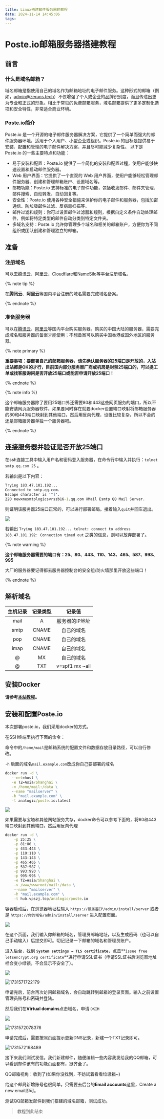 ```yaml
---
title: Linux搭建邮件服务器的教程
date: 2024-11-14 14:45:06
tags: 
---
```


# Poste.io邮箱服务器搭建教程

## 前言

### 什么是域名邮箱？

域名邮箱是指使用自己的域名作为邮箱地址的电子邮件服务。这种形式的邮箱（例如，[admin@zeruns.tech](mailto:admin@zeruns.tech)）不仅增强了个人或企业的品牌识别度，而且传递出更为专业和正式的形象。相比于常见的免费邮箱服务，域名邮箱提供了更多定制化选项和安全特性，非常适合商业环境。

### Poste.io简介

Poste.io 是一个开源的电子邮件服务器解决方案，它提供了一个简单而强大的邮件服务器环境，适用于个人用户、小型企业或组织。Poste.io 的目标是提供易于安装、配置和管理的电子邮件解决方案，并且尽可能减少复杂性。
以下是 Poste.io 的一些主要特点和功能：

- 易于安装和配置：Poste.io 提供了一个简化的安装和配置过程，使用户能够快速设置和启动邮件服务器。
- Web 用户界面：它提供了一个直观的 Web 用户界面，使用户能够轻松管理邮件服务器、创建和管理邮箱账户、设置域名等。
- 邮箱功能：Poste.io 支持标准的电子邮件功能，包括收发邮件、邮件夹管理、邮件搜索、自动转发、自动回复等。
- 安全性：Poste.io 使用各种安全措施来保护你的电子邮件和服务器，包括加密通信、防垃圾邮件过滤、反病毒扫描等。
- 邮件过滤和规则：你可以设置邮件过滤器和规则，根据自定义条件自动处理邮件，例如将特定类型的邮件自动分类到特定文件夹。
- 多域名支持：Poste.io 允许你管理多个域名和相关的邮箱账户，方便你为不同组织或团队创建和管理独立的邮箱。

## 准备

### 注册域名

可以去[腾讯云](https://cloud.tencent.com/)、[阿里云](https://www.aliyun.com/)、[Cloudflare](https://www.cloudflare.com/)和[NameSilo](https://www.namesilo.com/)等平台注册域名。

{% note tip  %}

在**腾讯云**、**阿里云**等国内平台注册的域名需要完成域名备案。

{% endnote %}

### 准备服务器

可以在[腾讯云](https://cloud.tencent.com/)、[阿里云](https://www.aliyun.com/)等国内平台购买服务器。购买的中国大陆的服务器，需要完成域名和服务器的备案才能使用；不想备案可以购买中国香港或国外地区的服务器。

{% note primary  %}

**重要事项：要部署自己的邮箱服务器，请先确认服务器的25端口是开放的，入站出站都是OK的才行，目前国内部分服务器厂商或机房是封禁25端口的，可以提工单或找客服询问是否开放25端口或能否申请开放25端口！**

{% endnote %}

{% note info  %}

这个邮箱服务器除了要用25端口外还需要80和443这些网页服务的端口，所以不能安装网页服务器软件，如果要同时存在就要docker设置端口映射将邮箱服务器的80和443端口映射到其他端口，然后用反向代理，设置比较复杂，所以不会的还是邮箱服务器单独一个服务器吧。

{% endnote %}

## 连接服务器并验证是否开放25端口

在ssh连接工具中输入用户名和密码登入服务器，在命令行中输入并执行：`telnet smtp.qq.com 25` 。

若输出是以下内容：

```cmd
Trying 183.47.101.192...
Connected to smtp.qq.com.
Escape character is '^]'.
220 newxmesmtplogicsvrszb16-1.qq.com XMail Esmtp QQ Mail Server.
```

则证明该服务器25端口正常的，可以进行部署邮局。接着输入`quit`并回车退出。

![](https://image.zhangyirui.cn/i/2024/11/14/67359fef9de34.jpg)

若输出 `Trying 183.47.101.192... telnet: connect to address 183.47.101.192: Connection timed out` 之类的信息，则可以放弃部署了。

{% note warning  %}

**这个邮箱服务器需要的端口有：25、80、443、110、143、465、587、993、995**

大厂的服务器要记得都去服务器控制台的安全组/防火墙那里开放这些端口！

{% endnote %}

## 解析域名

| 主机记录 | 记录类型 |     记录值     |
| :------: | :------: | :------------: |
|   mail   |    A     | 服务器的IP地址 |
|   smtp   |  CNAME   |   自己的域名   |
|   pop    |  CNAME   |   自己的域名   |
|   imap   |  CNAME   |   自己的域名   |
|    @     |    MX    |   自己的域名   |
|    @     |   TXT    | v=spf1 mx ~all |

## **安装Docker**

**请参考[本站教程](http://localhost:4000/2022/11/10/Self-built-domain-name-mailbox/)。**

## 安装和配置Poste.io

本次部署poste.io，我们采用docker的方式。

在SSH终端里执行下面的命令：

命令中的`/home/mail`是邮箱系统的配置文件和数据存放目录路径，可以自行修改。

`-h` 后面的域名`mail.example.com`改成你自己要部署的域名

```cmd
docker run -d \
   --net=host \
   -e TZ=Asia/Shanghai \
   -v /home/mail:/data \
   --name "mailserver" \
   -h "mail.example.com" \
   -t analogic/poste.io:latest
```

![](https://image.zhangyirui.cn/i/2024/11/14/6735a89bca5b2.jpg)

如果需要与宝塔和其他网站服务共存，docker命令可以参考下面的，将80和443端口映射到其他端口，然后用反向代理

```cmd
docker run -d \
    -p 25:25 \
    -p 81:80 \
    -p 433:443 \
    -p 110:110 \
    -p 143:143 \
    -p 465:465 \
    -p 587:587 \
    -p 993:993 \
    -p 995:995 \
    -e TZ=Asia/Shanghai \
    -v /www/wwwroot/mail:/data \
    --name "mailserver" \
    -h "mail.example.com" \
    -t hub.vpszj.top/analogic/poste.io
```

容器启动后，在浏览器地址栏输入 `https://服务器IP/admin/install/server` 或者是 `https://你的域名/admin/install/server` 进入配置页面。

![](https://image.zhangyirui.cn/i/2024/11/14/6735ae91b2069.jpg)

在这个页面，我们输入你邮箱的域名，管理员邮箱地址，以及生成密码（也可以自己手动输入）后提交即可。切记记录一下邮箱的域名和管理员账户。

进入后台，找到 **`System settings → TLS certificate`**，点击**` issue free letsencrypt.org certificate `**进行申请SSL证书（申请SSL证书后浏览器地址栏会变小绿锁，不会显示不安全了）。

![](https://image.zhangyirui.cn/i/2024/11/14/6735afab75ab4.jpg)

![1731571722179](https://image.zhangyirui.cn/i/2024/11/14/6735b025c9ff0.jpg)

申请完后，前台再次访问邮箱域名，会自动跳转到邮箱的登录页面。输入之前设置管理员账号和密码并登陆。

然后我们在**Virtual domains**点击域名，申请 `DKIM`

![](https://image.zhangyirui.cn/i/2024/11/14/6735b12c748e3.jpg)

![1731572078376](https://image.zhangyirui.cn/i/2024/11/14/6735b17c59cba.jpg)

申请完成后，需要按照页面提示更新DNS记录，新建一个TXT记录即可。

![1731572168489](https://image.zhangyirui.cn/i/2024/11/14/6735b1de429bc.jpg)

接下来我们测试发信。我们新建邮件，随便编辑一些内容我发给我的QQ邮箱，可以看到邮件该有的功能页面都有，挺齐全了。

QQ邮箱视角：收到了(如果你没找到，不妨试着看看垃圾箱~)

给这个邮局新增账号也很简单，只需要去后台的**Email accounts**这里，Create a new email即可。

测试QQ邮箱发邮件到我们搭建的域名邮箱，测试成功。

> 教程到此结束
